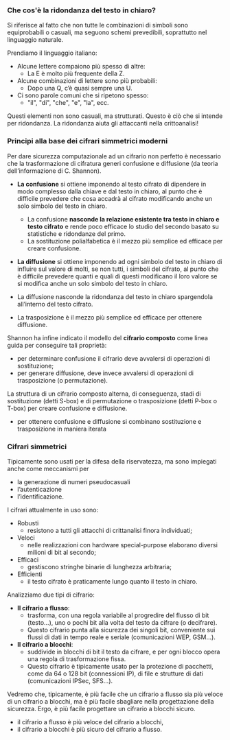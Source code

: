 ### Che cos'è la ridondanza del testo in chiaro? 
Si riferisce al fatto che non tutte le combinazioni di simboli sono equiprobabili o casuali, ma seguono schemi prevedibili, soprattutto nel linguaggio naturale.

Prendiamo il linguaggio italiano:
- Alcune lettere compaiono più spesso di altre:
    - La E è molto più frequente della Z.
- Alcune combinazioni di lettere sono più probabili:
    - Dopo una Q, c’è quasi sempre una U.
- Ci sono parole comuni che si ripetono spesso:
    - "il", "di", "che", "e", "la", ecc.

Questi elementi non sono casuali, ma strutturati. Questo è ciò che si intende per ridondanza. La ridondanza aiuta gli attaccanti nella crittoanalisi!


### Principi alla base dei cifrari simmetrici moderni
Per dare sicurezza computazionale ad un cifrario non perfetto è necessario che la trasformazione di cifratura generi confusione e diffusione (da teoria dell’informazione di C. Shannon).
- **La confusione** si ottiene imponendo al testo cifrato di dipendere in modo complesso dalla chiave e dal testo in chiaro, al punto che è difficile prevedere che cosa accadrà al cifrato modificando anche un solo simbolo del testo in chiaro.
    - La confusione **nasconde la relazione esistente tra testo in chiaro e testo cifrato** e rende poco efficace lo studio del secondo basato su statistiche e ridondanze del primo.
    - La sostituzione polialfabetica è il mezzo più semplice ed efficace per creare confusione.

- **La diffusione** si ottiene imponendo ad ogni simbolo del testo in chiaro di influire sul valore di molti, se non tutti, i simboli del cifrato, al punto che è difficile prevedere quanti e quali di questi modificano il loro valore se si modifica anche un solo simbolo del testo in chiaro.
- La diffusione nasconde la ridondanza del testo in chiaro spargendola all’interno del testo cifrato.
- La trasposizione è il mezzo più semplice ed efficace per ottenere diffusione.

Shannon ha infine indicato il modello del **cifrario composto** come linea guida per conseguire tali proprietà:
- per determinare confusione il cifrario deve avvalersi di operazioni di sostituzione;
- per generare diffusione, deve invece avvalersi di operazioni di trasposizione (o permutazione).

La struttura di un cifrario composto alterna, di conseguenza, stadi di sostituzione (detti S-box) e di permutazione o trasposizione (detti P-box o T-box) per creare confusione e diffusione. 
- per ottenere confusione e diffusione si combinano sostituzione e trasposizione in maniera iterata


### Cifrari simmetrici
Tipicamente sono usati per la difesa della riservatezza, ma sono impiegati anche come meccanismi per
- la generazione di numeri pseudocasuali
- l’autenticazione
- l’identificazione.

I cifrari attualmente in uso sono:
- Robusti 
    - resistono a tutti gli attacchi di crittanalisi finora individuati;
- Veloci 
    - nelle realizzazioni con hardware special-purpose elaborano diversi milioni di bit al secondo;
- Efficaci 
    - gestiscono stringhe binarie di lunghezza arbitraria;
- Efficienti 
    - il testo cifrato è praticamente lungo quanto il testo in chiaro. 



Analizziamo due tipi di cifrario:
- **Il cifrario a flusso**:
    - trasforma, con una regola variabile al progredire del flusso di bit (testo…), uno o pochi bit alla volta del testo da cifrare (o decifrare).
    - Questo cifrario punta alla sicurezza dei singoli bit, conveniente sui flussi di dati in tempo reale e seriale (comunicazioni WEP, GSM…).
- **Il cifrario a blocchi**:
    - suddivide in blocchi di bit il testo da cifrare, e per ogni blocco opera una regola di trasformazione fissa.
    - Questo cifrario è tipicamente usato per la protezione di pacchetti, come da 64 o 128 bit (connessioni IP), di file e strutture di dati (comunicazioni IPSec, SFS…).

Vedremo che, tipicamente, è più facile che un cifrario a flusso sia più veloce di un cifrario a blocchi, ma è più facile sbagliare nella progettazione della sicurezza. Ergo, è più facile progettare un cifrario a blocchi sicuro.
- il cifrario a flusso è più veloce del cifrario a blocchi,
- il cifrario a blocchi è più sicuro del cifrario a flusso. 
